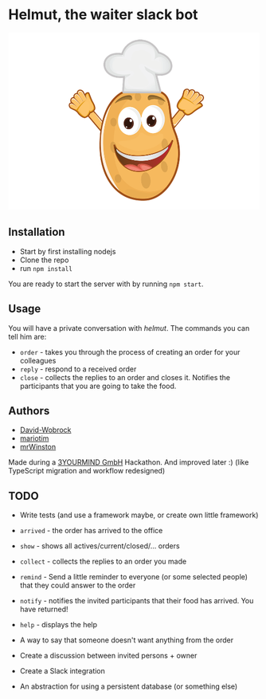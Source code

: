 # Helmut, the waiter slack bot

![Alt helmut](helmut.png "helmut")

## Installation

* Start by first installing nodejs
* Clone the repo
* run `npm install`

You are ready to start the server with by running `npm start`.

## Usage

You will have a private conversation with _helmut_. The commands you can tell him are:
* `order` - takes you through the process of creating an order for your colleagues
* `reply` - respond to a received order
* `close` - collects the replies to an order and closes it. Notifies the participants that you are going to take the food.

## Authors

* [David-Wobrock](https://github.com/David-Wobrock)
* [mariotim](https://github.com/mariotim)
* [mrWinston](https://github.com/mrWinston)

Made during a [3YOURMIND GmbH](https://www.3yourmind.com) Hackathon. And improved later :) (like TypeScript migration and workflow redesigned)

## TODO

* Write tests (and use a framework maybe, or create own little framework)

* `arrived` - the order has arrived to the office
* `show` - shows all actives/current/closed/... orders
* `collect` - collects the replies to an order you made
* `remind` - Send a little reminder to everyone (or some selected people) that they could answer to the order
* `notify` - notifies the invited participants that their food has arrived. You have returned!
* `help` - displays the help

* A way to say that someone doesn't want anything from the order
* Create a discussion between invited persons + owner

* Create a Slack integration
* An abstraction for using a persistent database (or something else)
